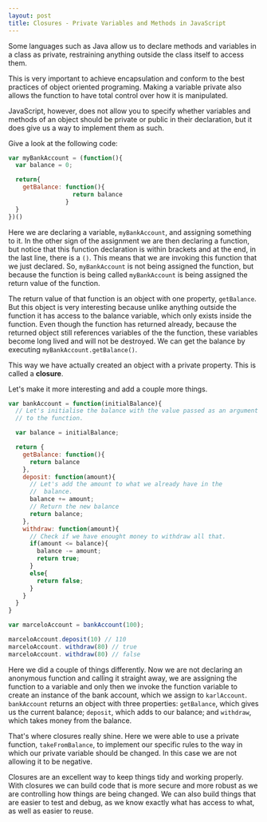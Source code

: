 ```yaml
---
layout: post
title: Closures - Private Variables and Methods in JavaScript
---
```

Some languages such as Java allow us to declare methods and variables in a class
as private, restraining anything outside the class itself to access them.

This is very important to achieve encapsulation and conform to the best
practices of object oriented programing. Making a variable private also allows
the function to have total control over how it is manipulated.

JavaScript, however, does not allow you to specify whether variables and methods
of an object should be private or public in their declaration, but it does
give us a way to implement them as such.

Give a look at the following code:
``` javascript
var myBankAccount = (function(){
  var balance = 0;

  return{
    getBalance: function(){
                  return balance
                }
  }
})()
```

Here we are declaring a variable, `myBankAccount`, and assigning something to it.
In the other sign of the assignment we are then declaring a function, but notice
that this function declaration is within brackets and at the end, in the last
line, there is a `()`. This means that we are invoking this function that we just
declared. So, `myBankAccount` is not being assigned the function, but because the
function is being called `myBankAccount` is being assigned the return value of
the function.

The return value of that function is an object with one property, `getBalance`.
But this object is very interesting
because unlike anything outside the function it has access to the
balance variable, which only exists inside the function. Even though the function
has returned already, because the returned object still references variables of
the the function, these variables become long lived and will not
be destroyed. We can get the balance by executing `myBankAccount.getBalance()`.


This way we have actually created an object with a private property. This is
called a **closure**.

Let's make it more interesting and add a couple more things.

``` javascript
var bankAccount = function(initialBalance){
  // Let's initialise the balance with the value passed as an argument
  // to the function.

  var balance = initialBalance;

  return {
    getBalance: function(){
      return balance
    },
    deposit: function(amount){
      // Let's add the amount to what we already have in the
      //  balance.
      balance += amount;
      // Return the new balance
      return balance;
    },
    withdraw: function(amount){
      // Check if we have enought money to withdraw all that.
      if(amount <= balance){
        balance -= amount;
        return true;
      }
      else{
        return false;
      }
    }
  }
}

var marceloAccount = bankAccount(100);

marceloAccount.deposit(10) // 110
marceloAccount. withdraw(80) // true
marceloAccount. withdraw(80) // false
```

Here we did a couple of things differently. Now we are not declaring an anonymous
function and calling it straight away, we are assigning the function to a variable
and only then we invoke the function variable to create an instance of the bank
account, which we assign to `karlAccount`. `bankAccount` returns an object with
three properties: `getBalance`, which gives us the current balance; `deposit`,
which adds to our balance; and `withdraw`, which takes money from the balance.

That's where closures really shine. Here we were able to use a private function,
`takeFromBalance`, to implement our specific rules to the way in which our
private variable should be changed. In this case we are not allowing it to be negative.

Closures are an excellent way to keep things tidy and working properly. With
closures we can build code that is more secure and more robust as we are
controlling how things are being changed. We can also build things that are easier
to test and debug, as we know exactly what has access to what, as well as easier
to reuse.
